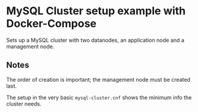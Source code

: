 # MySQL Cluster setup example with Docker-Compose

Sets up a MySQL cluster with two datanodes, an application node and a management node.

## Notes

The order of creation is important; the management node must be created last.

The setup in the very basic `mysql-cluster.cnf` shows the minimum info the cluster needs.
